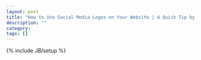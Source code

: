 ```yaml
---
layout: post
title: "How to Use Social Media Logos on Your Website | A Quick Tip by Dipesh"
description: ""
category: 
tags: []
---
```

{% include JB/setup %}

